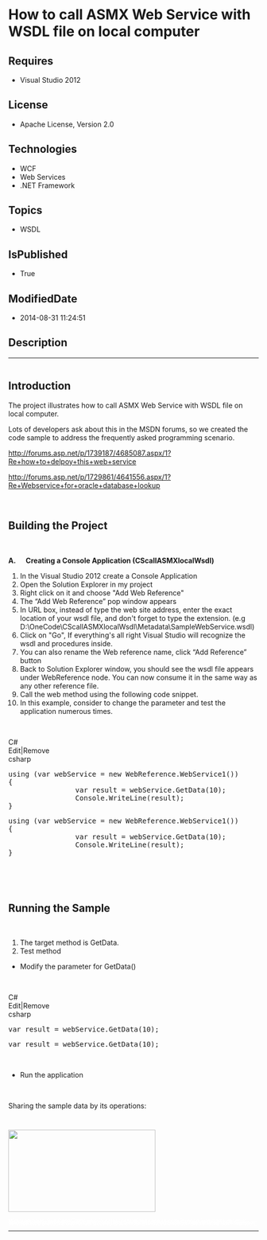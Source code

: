 # How to call ASMX Web Service with WSDL file on local computer
## Requires
* Visual Studio 2012
## License
* Apache License, Version 2.0
## Technologies
* WCF
* Web Services
* .NET Framework
## Topics
* WSDL
## IsPublished
* True
## ModifiedDate
* 2014-08-31 11:24:51
## Description

<hr>
<div><a href="http://blogs.msdn.com/b/onecode" style="margin-top:3px"><img src="http://bit.ly/onecodesampletopbanner" alt="">
</a></div>
<h2>Introduction</h2>
<p>The project illustrates how to call ASMX Web Service with WSDL file on local computer.</p>
<p>Lots of developers ask about this in the MSDN forums, so we created the code sample to address the frequently asked programming scenario.</p>
<p><a href="http://forums.asp.net/p/1739187/4685087.aspx/1?Re&#43;how&#43;to&#43;delpoy&#43;this&#43;web&#43;service">http://forums.asp.net/p/1739187/4685087.aspx/1?Re&#43;how&#43;to&#43;delpoy&#43;this&#43;web&#43;service</a></p>
<p><a href="http://forums.asp.net/p/1729861/4641556.aspx/1?Re&#43;Webservice&#43;for&#43;oracle&#43;database&#43;lookup">http://forums.asp.net/p/1729861/4641556.aspx/1?Re&#43;Webservice&#43;for&#43;oracle&#43;database&#43;lookup</a></p>
<p>&nbsp;</p>
<h2>Building the Project</h2>
<p>&nbsp;</p>
<p><strong>A.&nbsp;&nbsp;&nbsp;&nbsp;&nbsp; </strong><strong>Creating a Console Application (CScallASMXlocalWsdl)</strong></p>
<ol>
<li>In the Visual Studio 2012 create a Console Application </li><li>Open the Solution Explorer in my project </li><li>Right click on it and choose &quot;Add Web Reference&quot; </li><li>The &ldquo;Add Web Reference&rdquo; pop window appears </li><li>In URL box, instead of type the web site address, enter the exact location of your wsdl file, and don't forget to type the extension. (e.g D:\OneCode\CScallASMXlocalWsdl\Metadata\SampleWebService.wsdl)
</li><li>Click on &quot;Go&quot;, If everything's all right Visual Studio will recognize the wsdl and procedures inside.
</li><li>You can also rename the Web reference name, click &ldquo;Add Reference&rdquo; button
</li><li>Back to Solution Explorer window, you should see the wsdl file appears under WebReference node. You can now consume it in the same way as any other reference file.
</li><li>Call the web method using the following code snippet. </li><li>In this example, consider to change the parameter and test the application numerous times.
</li></ol>
<p>&nbsp;</p>
<div class="scriptcode">
<div class="pluginEditHolder" pluginCommand="mceScriptCode">
<div class="title"><span>C#</span></div>
<div class="pluginLinkHolder"><span class="pluginEditHolderLink">Edit</span>|<span class="pluginRemoveHolderLink">Remove</span></div>
<span class="hidden">csharp</span>
<pre class="hidden">using (var webService = new WebReference.WebService1())
{
                var result = webService.GetData(10);
                Console.WriteLine(result);
}</pre>
<div class="preview">
<pre class="csharp"><span class="cs__keyword">using</span>&nbsp;(var&nbsp;webService&nbsp;=&nbsp;<span class="cs__keyword">new</span>&nbsp;WebReference.WebService1())&nbsp;
{&nbsp;
&nbsp;&nbsp;&nbsp;&nbsp;&nbsp;&nbsp;&nbsp;&nbsp;&nbsp;&nbsp;&nbsp;&nbsp;&nbsp;&nbsp;&nbsp;&nbsp;var&nbsp;result&nbsp;=&nbsp;webService.GetData(<span class="cs__number">10</span>);&nbsp;
&nbsp;&nbsp;&nbsp;&nbsp;&nbsp;&nbsp;&nbsp;&nbsp;&nbsp;&nbsp;&nbsp;&nbsp;&nbsp;&nbsp;&nbsp;&nbsp;Console.WriteLine(result);&nbsp;
}</pre>
</div>
</div>
</div>
<div class="endscriptcode">&nbsp;&nbsp;</div>
<p>&nbsp;</p>
<h2>Running the Sample</h2>
<p>&nbsp;</p>
<ol>
<li>The target method is GetData. </li><li>Test method </li></ol>
<ul>
<li>Modify the parameter for GetData() </li></ul>
<p>&nbsp;</p>
<div class="scriptcode">
<div class="pluginEditHolder" pluginCommand="mceScriptCode">
<div class="title"><span>C#</span></div>
<div class="pluginLinkHolder"><span class="pluginEditHolderLink">Edit</span>|<span class="pluginRemoveHolderLink">Remove</span></div>
<span class="hidden">csharp</span>
<pre class="hidden">var result = webService.GetData(10);</pre>
<div class="preview">
<pre class="csharp">var&nbsp;result&nbsp;=&nbsp;webService.GetData(<span class="cs__number">10</span>);</pre>
</div>
</div>
</div>
<p>&nbsp;</p>
<ul>
<li>Run the application </li></ul>
<p>&nbsp;</p>
<p>Sharing the sample data by its operations:</p>
<h1><img id="124636" src="/site/view/file/124636/1/1.png" alt="" width="296" height="165"></h1>
<p style="margin-left:0pt; margin-right:0pt; margin-top:0pt; margin-bottom:10pt; font-size:10.0pt; line-height:27.6pt; direction:ltr; unicode-bidi:normal">
<span style="color:white; line-height:0.6pt; font-size:10px">Microsoft All-In-One Code Framework is a free, centralized code sample library driven by developers' real-world pains and needs. The goal is to provide customer-driven code samples for all Microsoft
 development technologies, and reduce developers' efforts in solving typical programming tasks. Our team listens to developers&rsquo; pains in the MSDN forums, social media and various DEV communities. We write code samples based on developers&rsquo; frequently
 asked programming tasks, and allow developers to download them with a short sample publishing cycle. Additionally, we offer a free code sample request service. It is a proactive way for our developer community to obtain code samples directly from Microsoft.</span></p>
<hr>
<div><a href="http://go.microsoft.com/?linkid=9759640" style="margin-top:3px"><img src="http://bit.ly/onecodelogo" alt="">
</a></div>
